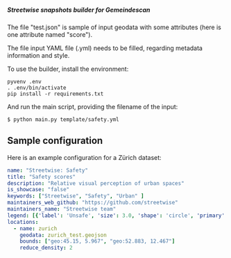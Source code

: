 ##### Streetwise snapshots builder for Gemeindescan


The file "test.json" is sample of input geodata with some attributes (here is one attribute named "score").

The file input YAML file (.yml) needs to be filled, regarding metadata information and style.

To use the builder, install the environment:

```
pyvenv .env
. .env/bin/activate
pip install -r requirements.txt
```

And run the main script, providing the filename of the input:

```
$ python main.py template/safety.yml
```

## Sample configuration

Here is an example configuration for a Zürich dataset:

```yaml
name: "Streetwise: Safety"
title: "Safety scores"
description: "Relative visual perception of urban spaces"
is_showcase: "false"
keywords: ["Streetwise", "Safety", "Urban" ]
maintainers_web_github: "https://github.com/streetwise"
maintainers_name: "Streetwise team"
legend: [{'label': 'Unsafe', 'size': 3.0, 'shape': 'circle', 'primary': false, 'fillColor': '#f30000', 'fillOpacity': 0.7, 'strokeColor': '#232323', 'strokeWidth': 1.0, 'strokeOpacity': 1.0}, {'label': 'Neutral', 'size': 3.0, 'shape': 'circle', 'primary': false, 'fillColor': '#ffff00', 'fillOpacity': 0.7, 'strokeColor': '#232323', 'strokeWidth': 1.0, 'strokeOpacity': 1.0}, {'label': 'Safe', 'size': 3.0, 'shape': 'circle', 'primary': false, 'fillColor': '#05ff09', 'fillOpacity': 0.7, 'strokeColor': '#232323', 'strokeWidth': 1.0, 'strokeOpacity': 1.0}]
locations:
  - name: zurich
    geodata: zurich_test.geojson
    bounds: ["geo:45.15, 5.967", "geo:52.883, 12.467"]
    reduce_density: 2
```
